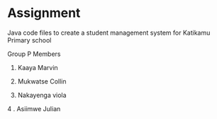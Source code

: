 # Assignment
Java code files to create a student management system for Katikamu Primary school

Group P Members



1. Kaaya Marvin


2. Mukwatse Collin


3. Nakayenga viola



4 . Asiimwe Julian

